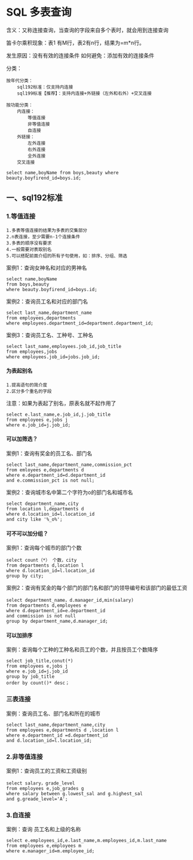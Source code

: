 # SQL 多表查询
含义：又称连接查询，当查询的字段来自多个表时，就会用到连接查询

笛卡尔乘积现象：表1 有M行，表2有n行，结果为=m*n行。

发生原因：没有有效的连接条件
如何避免：添加有效的连接条件

分类：

    按年代分类：
        sql192标准：仅支持内连接
        sql199标准【推荐】：支持内连接+外链接（左外和右外）+交叉连接
    
    按功能分类：
        内连接：
            等值连接
            非等值连接
            自连接
        外链接：
            左外连接
            右外连接
            全外连接
        交叉连接

`select name,boyName from boys,beauty where beauty.boyfirend_id=boys.id;`

## 一、sql192标准
### 1.等值连接

    1.多表等值连接的结果为多表的交集部分
    2.n表连接，至少需要n-1个连接条件
    3.多表的顺序没有要求
    4.一般需要对表取别名
    5.可以搭配前面介绍的所有子句使用，如：排序、分组、筛选

案例1：查询女神名和对应的男神名
```
select name,boyName 
from boys,beauty 
where beauty.boyfirend_id=boys.id;
```

案例2：查询员工名和对应的部门名
```
select last_name,department_name 
from employees,departments
where employees.department_id=department.department_id;
```

案例3：查询员工名、工种号、工种名
```
select last_name,employees.job_id,job_title
from employees,jobs
where employees.job_id=jobs.job_id;
```
#### 为表起别名

    1.提高语句的简介度
    2.区分多个重名的字段

注意：如果为表起了别名，原表名就不起作用了
```
select e.last_name,e.job_id,j.job_title
from employees e,jobs j
where e.job_id=j.job_id;
```
#### 可以加筛选？
案例1：查询有奖金的员工名、部门名
```
select last_name,department_name,commission_pct
from emloyees e,departments d
where e.department_id=d.department_id
and e.commission_pct is not null;
```
案例2：查询城市名中第二个字符为o的部门名和城市名
```
select department_name,city
from location l,departments d
where d.location_id=l.location_id
and city like '%_o%';
```
#### 可不可以加分组？
案例1：查询每个城市的部门个数
```
select count（*） 个数，city
from departments d,location l
where d.location_id=l.location_id
group by city;
```
案例2：查询有奖金的每个部门的部门名和部门的领导编号和该部门的最低工资
```
select department_name，d.manager_id,min(salary)
from departments d,employees e 
where d.department_id=e.department_id
and commission is not null
group by department_name,d.manager_id;
```
#### 可以加排序
案例：查询每个工种的工种名和员工的个数，并且按员工个数降序
```
select job_title,conut(*)
from employees e,jobs j
where e.job_id=j.job_id
group by job_title
order by count()* desc；
```

### 三表连接
案例：查询员工名、部门名和所在的城市
```
select last_name,department_name,city
from employees e,departments d ,location l
where e.department_id =d.department_id
and d.location_id=l.location_id;
```

### 2.非等值连接
案例1：查询员工的工资和工资级别
```
select salary，grade_level
from employees e,job_grades g
where salary between g.lowest_sal and g.highest_sal
and g.greade_level='A';
```

### 3.自连接

案例：查询 员工名和上级的名称
```
select e.employees_id,e.last_name,m.employees_id,m.last_name
from employees e,employees m
where e.manager_id=m.employee_id;
```

